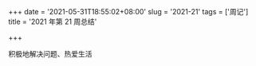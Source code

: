 +++
date = '2021-05-31T18:55:02+08:00'
slug = '2021-21'
tags = ['周记']
title = '2021 年第 21 周总结'

+++

积极地解决问题、热爱生活
